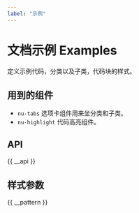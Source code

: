 ```yaml
---
label: "示例"
---
```


# 文档示例 Examples

定义示例代码，分类以及子类，代码块的样式。

## 用到的组件

-   `nu-tabs` 选项卡组件用来坐分类和子类。
-   `nu-highlight` 代码高亮组件。

## API

{{ __api }}

## 样式参数

{{ __pattern }}
